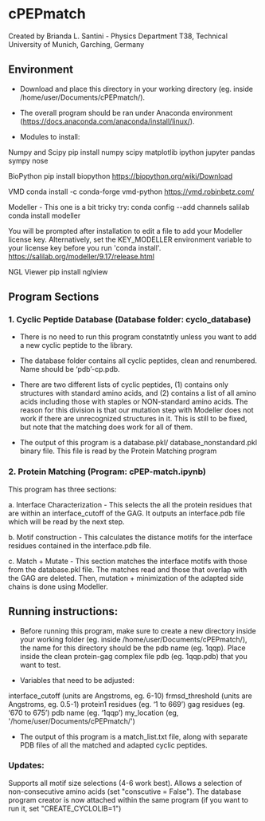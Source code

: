 # cPEPmatch

Created by Brianda L. Santini - Physics Department T38, Technical University of Munich, Garching, Germany

## Environment

- Download and place this directory in your working directory (eg. inside /home/user/Documents/cPEPmatch/).
      
- The overall program should be ran under Anaconda environment (https://docs.anaconda.com/anaconda/install/linux/). 
      
      
- Modules to install: 

Numpy and Scipy 
pip install numpy scipy matplotlib ipython jupyter pandas sympy nose

BioPython 
pip install biopython
https://biopython.org/wiki/Download

VMD 
conda install -c conda-forge vmd-python 
https://vmd.robinbetz.com/

Modeller - This one is a bit tricky try:
conda config --add channels salilab
conda install modeller

You will be prompted after installation to edit a file to add your Modeller license key. Alternatively, set the KEY_MODELLER environment variable to your license key before you run 'conda install'. 
https://salilab.org/modeller/9.17/release.html

NGL Viewer
pip install nglview



## Program Sections

### 1. Cyclic Peptide Database (Database folder: cyclo_database)

- There is no need to run this program constatntly unless you want to add a new cyclic peptide to the library. 
      
- The database folder contains all cyclic peptides, clean and renumbered. Name should be ‘pdb’-cp.pdb.
      
- There are two different lists of cyclic peptides, (1) contains only structures with standard amino acids, and (2) contains a list of all amino acids including those with staples or NON-standard amino acids. The reason for this division is that our mutation step with Modeller does not work if there are unrecognized structures in it. This is still to be fixed, but note that the matching does work for all of them.
      
- The output of this program is a database.pkl/ database_nonstandard.pkl binary file. This file is read by the Protein Matching program




### 2. Protein Matching (Program: cPEP-match.ipynb)

This program has three sections: 

a.  Interface Characterization - This selects the all the protein residues that are within an interface_cutoff of the GAG. It outputs an interface.pdb file which will be read by the next step.

b.  Motif construction -  This calculates the distance motifs for the interface residues contained in the interface.pdb file.

c.  Match + Mutate -  This section matches the interface motifs with those from the database.pkl file. The matches read and those that overlap with the GAG are deleted. Then, mutation + minimization of the adapted side chains is done using Modeller. 


## Running instructions:

- Before running this program, make sure to create a new directory inside your working folder (eg. inside /home/user/Documents/cPEPmatch/), the name for this directory should be the pdb name (eg. 1qqp). Place inside the clean protein-gag complex file pdb (eg. 1qqp.pdb) that you want to test. 
      
- Variables that need to be adjusted: 

interface_cutoff (units are Angstroms, eg. 6-10)
frmsd_threshold (units are Angstroms, eg. 0.5-1)
protein1 residues (eg. ‘1 to 669’)
gag residues (eg. ‘670 to 675’) 
pdb name (eg. ‘1qqp’)
my_location (eg, '/home/user/Documents/cPEPmatch/')

      
- The output of this program is a match_list.txt file, along with separate PDB files of all the matched and adapted cyclic peptides.


### Updates:

Supports all motif size selections (4-6 work best).
Allows a selection of non-consecutive amino acids (set "conscutive = False").
The database program creator is now attached within the same program (if you want to run it, set "CREATE_CYCLOLIB=1")
